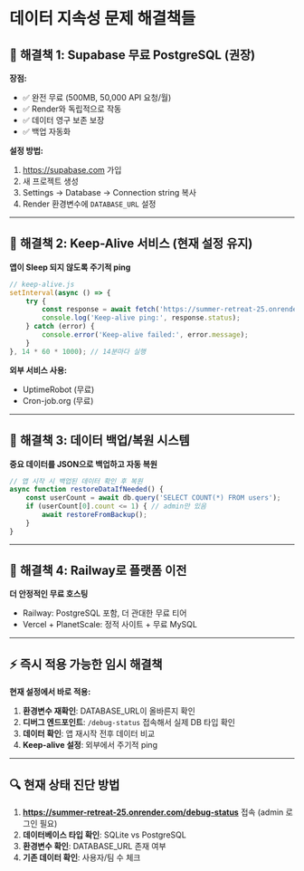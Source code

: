 # 데이터 지속성 문제 해결책들

## 🎯 해결책 1: Supabase 무료 PostgreSQL (권장)

**장점:**
- ✅ 완전 무료 (500MB, 50,000 API 요청/월)
- ✅ Render와 독립적으로 작동
- ✅ 데이터 영구 보존 보장
- ✅ 백업 자동화

**설정 방법:**
1. https://supabase.com 가입
2. 새 프로젝트 생성
3. Settings → Database → Connection string 복사
4. Render 환경변수에 `DATABASE_URL` 설정

---

## 🔄 해결책 2: Keep-Alive 서비스 (현재 설정 유지)

**앱이 Sleep 되지 않도록 주기적 ping**

```javascript
// keep-alive.js
setInterval(async () => {
    try {
        const response = await fetch('https://summer-retreat-25.onrender.com/');
        console.log('Keep-alive ping:', response.status);
    } catch (error) {
        console.error('Keep-alive failed:', error.message);
    }
}, 14 * 60 * 1000); // 14분마다 실행
```

**외부 서비스 사용:**
- UptimeRobot (무료)
- Cron-job.org (무료)

---

## 💾 해결책 3: 데이터 백업/복원 시스템

**중요 데이터를 JSON으로 백업하고 자동 복원**

```javascript
// 앱 시작 시 백업된 데이터 확인 후 복원
async function restoreDataIfNeeded() {
    const userCount = await db.query('SELECT COUNT(*) FROM users');
    if (userCount[0].count <= 1) { // admin만 있음
        await restoreFromBackup();
    }
}
```

---

## 🚀 해결책 4: Railway로 플랫폼 이전

**더 안정적인 무료 호스팅**
- Railway: PostgreSQL 포함, 더 관대한 무료 티어
- Vercel + PlanetScale: 정적 사이트 + 무료 MySQL

---

## ⚡ 즉시 적용 가능한 임시 해결책

**현재 설정에서 바로 적용:**

1. **환경변수 재확인**: DATABASE_URL이 올바른지 확인
2. **디버그 엔드포인트**: `/debug-status` 접속해서 실제 DB 타입 확인
3. **데이터 확인**: 앱 재시작 전후 데이터 비교
4. **Keep-alive 설정**: 외부에서 주기적 ping

---

## 🔍 현재 상태 진단 방법

1. **https://summer-retreat-25.onrender.com/debug-status** 접속 (admin 로그인 필요)
2. **데이터베이스 타입 확인**: SQLite vs PostgreSQL
3. **환경변수 확인**: DATABASE_URL 존재 여부
4. **기존 데이터 확인**: 사용자/팀 수 체크
